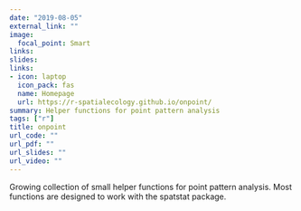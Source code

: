 ```yaml
---
date: "2019-08-05"
external_link: ""
image:
  focal_point: Smart
links: 
slides: 
links:
- icon: laptop
  icon_pack: fas
  name: Homepage
  url: https://r-spatialecology.github.io/onpoint/
summary: Helper functions for point pattern analysis
tags: ["r"]
title: onpoint
url_code: ""
url_pdf: ""
url_slides: ""
url_video: ""
---
```


Growing collection of small helper functions for point pattern analysis. Most functions are designed to work with the spatstat package.
